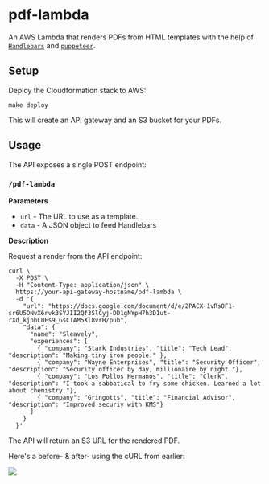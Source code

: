 # pdf-lambda

An AWS Lambda that renders PDFs from HTML templates with the help of [`Handlebars`](https://handlebarsjs.com/) and [`puppeteer`](https://github.com/GoogleChrome/puppeteer).

## Setup

Deploy the Cloudformation stack to AWS:

```shell
make deploy
```

This will create an API gateway and an S3 bucket for your PDFs.

## Usage

The API exposes a single POST endpoint:

### `/pdf-lambda`

**Parameters**

- `url` - The URL to use as a template.
- `data` - A JSON object to feed Handlebars

**Description**

Request a render from the API endpoint:

```
curl \
  -X POST \
  -H "Content-Type: application/json" \
  https://your-api-gateway-hostname/pdf-lambda \
  -d '{
    "url": "https://docs.google.com/document/d/e/2PACX-1vRsOF1-sr6U5ONvX6rvk3SYJII2Qf3SlCyj-DD1gNYpH7h3D1ut-rXd_kjphC0Fs9_GsCTAM5Xl8vrH/pub",
    "data": {
      "name": "Sleavely",
      "experiences": [
        { "company": "Stark Industries", "title": "Tech Lead", "description": "Making tiny iron people." },
        { "company": "Wayne Enterprises", "title": "Security Officer", "description": "Security officer by day, millionaire by night."},
        { "company": "Los Pollos Hermanos", "title": "Clerk", "description": "I took a sabbatical to fry some chicken. Learned a lot about chemistry."},
        { "company": "Gringotts", "title": "Financial Advisor", "description": "Improved securiy with KMS"}
      ]
    }
  }'
```

The API will return an S3 URL for the rendered PDF.

Here's a before- & after- using the cURL from earlier:

![](https://i.imgur.com/kC7627v.png)
